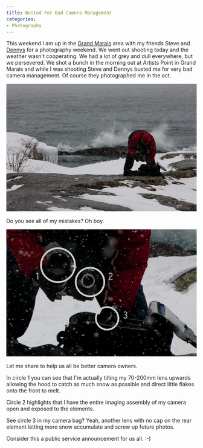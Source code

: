 ```yaml
---
title: Busted For Bad Camera Management
categories:
- Photography
---
```


This weekend I am up in the [Grand Marais](http://grandmarais.com/) area with my friends Steve and [Dennys](http://www.dennysphoto.com/) for a photography weekend. We went out shooting today and the weather wasn't cooperating. We had a lot of grey and dull everywhere, but we persevered.
We shot a bunch in the morning out at Artists Point in Grand Marais and while I was shooting Steve and Dennys busted me for very bad camera management. Of course they photographed me in the act.

[![](/assets/posts/2011/Changing-Lenses-on-Shore.jpg)](/assets/posts/2011/Changing-Lenses-on-Shore.jpg)

Do you see all of my mistakes? Oh boy.

[![](/assets/posts/2011/Changing-Lenses-on-Shore-Zoom.jpg)](/assets/posts/2011/Changing-Lenses-on-Shore-Zoom.jpg)

Let me share to help us all be better camera owners.

In circle 1 you can see that I'm actually tilting my 70-200mm lens upwards allowing the hood to catch as much snow as possible and direct little flakes onto the front to melt.

Circle 2 highlights that I have the entire imaging assembly of my camera open and exposed to the elements.

See circle 3 in my camera bag? Yeah, another lens with no cap on the rear element letting more snow accumulate and screw up future photos.

Consider this a public service announcement for us all. :-)

